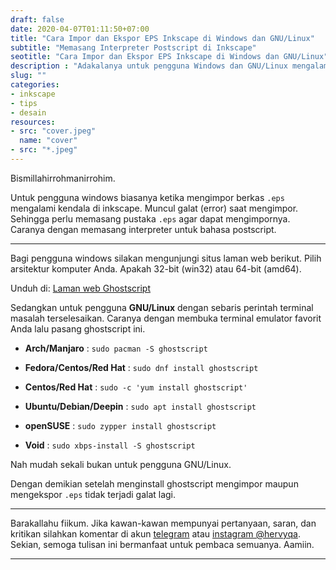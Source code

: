 ```yaml
---
draft: false
date: 2020-04-07T01:11:50+07:00
title: "Cara Impor dan Ekspor EPS Inkscape di Windows dan GNU/Linux"
subtitle: "Memasang Interpreter Postscript di Inkscape"
seotitle: "Cara Impor dan Ekspor EPS Inkscape di Windows dan GNU/Linux"
description : "Adakalanya untuk pengguna Windows dan GNU/Linux mengalam kegalatan saat mengimpor EPS. Lalu bagaimana mengatasi masalah ini? yuk silakan baca tutorialnya."
slug: ""
categories:
- inkscape
- tips
- desain
resources:
- src: "cover.jpeg"
  name: "cover"
- src: "*.jpeg"
---
```


Bismillahirrohmanirrohim.

Untuk pengguna windows biasanya ketika mengimpor berkas `.eps` mengalami kendala di inkscape. Muncul galat (error) saat mengimpor. Sehingga perlu memasang pustaka `.eps` agar dapat mengimpornya. Caranya dengan memasang interpreter untuk bahasa postscript.

***

Bagi pengguna windows silakan mengunjungi situs laman web berikut. Pilih arsitektur komputer Anda. Apakah 32-bit (win32) atau 64-bit (amd64).

Unduh di: [Laman web Ghostscript](https://ghostscript.com/download/gsdnld.html)

Sedangkan untuk pengguna **GNU/Linux** dengan sebaris perintah terminal masalah terselesaikan. Caranya dengan membuka terminal emulator favorit Anda lalu pasang ghostscript ini.

- **Arch/Manjaro** :
`sudo pacman -S ghostscript`

- **Fedora/Centos/Red Hat** : 
`sudo dnf install ghostscript`

- **Centos/Red Hat** : 
`sudo -c 'yum install ghostscript'`

- **Ubuntu/Debian/Deepin** :
`sudo apt install ghostscript`

- **openSUSE** :
`sudo zypper install ghostscript`

- **Void** :
`sudo xbps-install -S ghostscript`

Nah mudah sekali bukan untuk pengguna GNU/Linux.

Dengan demikian setelah menginstall ghostscript mengimpor maupun mengekspor `.eps` tidak terjadi galat lagi.

***

Barakallahu fiikum. Jika kawan-kawan mempunyai pertanyaan, saran, dan kritikan silahkan komentar di akun [telegram](https://t.me/hervyqa) atau [instagram @hervyqa](https://instagram.com/hervyqa). Sekian, semoga tulisan ini bermanfaat untuk pembaca semuanya. Aamiin.

***

[Inkscape]:https://www.inkscape.org
[Gimp]:https://www.gimp.org

[GNOME.ID]:https://www.gnome.id
[BUKU CC-ID]:https://bit.ly/madewithccID
[Wikimedia]:https://www.wikkimedia.org/

[Behance]:https://www.b.net
[Dribbble]:https://www.dribbble.com

[AdobeStock]:https//www.stock.adobe.com
[123rf]:https//www.123rf.com
[Freepik]:https//www.freepik.com
[Dreamstime]:https//www.dreamstime.com
[Shutterstock]:https://submit.shutterstock.com/?ref=238649869

[Hervyqa]:https://hervyqa.com
[Manjaro-X]:https://manjaro-x.id
[Inkporter]:https://github.com/raniaamina/inkporter
